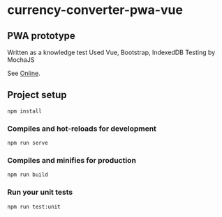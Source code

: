 # currency-converter-pwa-vue
## PWA prototype

Written as a knowledge test
Used Vue, Bootstrap, IndexedDB
Testing by MochaJS

See [Online](https://tabulan.ga/converter/).


## Project setup
```
npm install
```

### Compiles and hot-reloads for development
```
npm run serve
```

### Compiles and minifies for production
```
npm run build
```

### Run your unit tests
```
npm run test:unit
```
